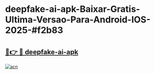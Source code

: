 # deepfake-ai-apk-Baixar-Gratis-Ultima-Versao-Para-Android-IOS-2025-#f2b83

# <h2><a href="https://ainizakaria.my?title=deepfake-ai-apk&ref=25M">🔗👉 🔴 deepfake-ai-apk</a></h2>

[![acn](https://github.com/user-attachments/assets/0f9c940e-d8b0-45ae-aac7-cd30a18b3e1c)](https://ainizakaria.my?title=deepfake-ai-apk&ref=25M)

